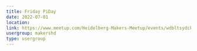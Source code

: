 ```yaml
---
title: Friday PiDay
date: 2022-07-01
location: 
link: https://www.meetup.com/Heidelberg-Makers-Meetup/events/wdbltsydckbcb/
usergroup: makershd
type: usergroup
---
```

